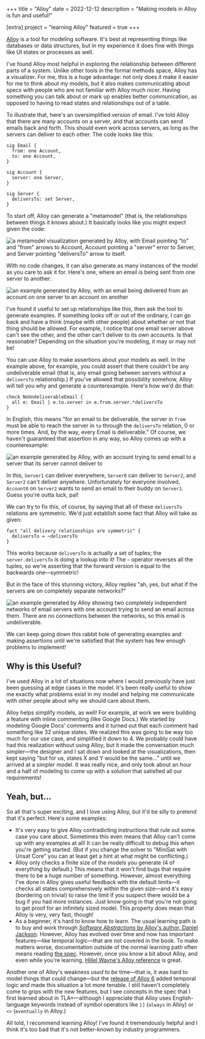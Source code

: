 +++
title = "Alloy"
date = 2022-12-12
description = "Making models in Alloy is fun and useful!"

[extra]
project = "learning Alloy"
featured = true
+++

[Alloy](http://alloytools.org/) is a tool for modeling software. It's best at representing things like databases or data structures, but in my experience it does fine with things like UI states or processes as well.

I've found Alloy most helpful in exploring the relationship between different parts of a system. Unlike other tools in the formal methods space, Alloy has a visualizer. For me, this is a huge advantage: not only does it make it easier for me to think about my models, but it also makes communicating about specs with people who are not familiar with Alloy much nicer. Having something you can talk about or mark up enables better communication, as opposed to having to read states and relationships out of a table.

To illustrate that, here's an oversimplified version of email. I've told Alloy that there are many accounts on a server, and that accounts can send emails back and forth. This should even work across servers, as long as the servers can deliver to each other. The code looks like this:

```alloy
sig Email {
  from: one Account,
  to: one Account,
}

sig Account {
  server: one Server,
}

sig Server {
  deliversTo: set Server,
}
```

To start off, Alloy can generate a "metamodel" (that is, the relationships between things it knows about.) It basically looks like you might expect given the code:

![a metamodel visualization generated by Alloy, with Email pointing "to" and "from" arrows to Account, Account pointing a "server" error to Server, and Server pointing "deliversTo" arrow to itself.](/images/email-metamodel.png)

With no code changes, it can also generate as many instances of the model as you care to ask it for. Here's one, where an email is being sent from one server to another:

![an example generated by Alloy, with an email being delivered from an account on one server to an account on another](/images/deliverable-email.png)

I've found it useful to set up relationships like this, then ask the tool to generate examples. If something looks off or out of the ordinary, I can go back and have a think (maybe with other people) about whether or not that thing should be allowed. For example, I notice that one email server above can't see the other, and the other can't deliver to its own accounts. Is that reasonable? Depending on the situation you're modeling, it may or may not be!

You can use Alloy to make assertions about your models as well. In the example above, for example, you could assert that there couldn't be any undeliverable email (that is, any email going between servers without a `deliversTo` relationship.) If you've allowed that possibility somehow, Alloy will tell you why and generate a counterexample. Here's how we'd do that:

```alloy
check NoUndeliverableEmail {
  all e: Email | e.to.server in e.from.server.*deliversTo
}
```

In English, this means "for an email to be deliverable, the server in `from` must be able to reach the server in `to` through the `deliversTo` relation, 0 or more times. And, by the way, every Email is deliverable." Of course, we haven't guaranteed that assertion in any way, so Alloy comes up with a counterexample:

![an example generated by Alloy, with an account trying to send email to a server that its server cannot deliver to](/images/undeliverable-email.png)

In this, `Server1` can deliver everywhere, `Server0` can deliver to `Server2`, and `Server2` can't deliver anywhere. Unfortunately for everyone involved, `Account0` on `Server2` wants to send an email to their buddy on `Server1`. Guess you're outta luck, pal!

We can try to fix this, of course, by saying that all of these `deliversTo` relations are symmetric. We'd just establish some fact that Alloy will take as given:

```alloy
fact "all delivery relationships are symmetric" {
  deliversTo = ~deliversTo
}
```

This works because `deliversTo` is actually a set of tuples; the `server.deliversTo` is doing a lookup into it! The `~` operator reverses all the tuples, so we're asserting that the forward version is equal to the backwards one—symmetric!

But in the face of this stunning victory, Alloy replies "ah, yes, but what if the servers are on completely separate networks?"

![an example generated by Alloy showing two completely independent networks of email servers with one account trying to send an email across them. There are no connections between the networks, so this email is undeliverable.](/images/separate-networks.png)

We can keep going down this rabbit hole of generating examples and making assertions until we're satisfied that the system has few enough problems to implement!

## Why is this Useful?

I've used Alloy in a lot of situations now where I would previously have just been guessing at edge cases in the model. It's been really useful to show me exactly what problems exist in my model and helping me communicate with other people about why we should care about them.

Alloy helps simplify models, as well! For example, at work we were building a feature with inline commenting (like Google Docs.) We started by modeling Google Docs' comments and it turned out that each comment had something like 32 unique states. We realized this was going to be way too much for our use case, and simplified it down to 4. We probably could have had this realization without using Alloy, but it made the conversation much simpler—the designer and I sat down and looked at the visualizations, then kept saying "but for us, states X and Y would be the same…" until we arrived at a simpler model. It was really nice, and only took about an hour and a half of modeling to come up with a solution that satisfied all our requirements!

## Yeah, but…

So all that's super exciting, and I love using Alloy, but it'd be silly to pretend that it's perfect. Here's some examples:

- It's very easy to give Alloy contradicting instructions that rule out some case you care about. Sometimes this even means that Alloy can't come up with any examples at all! It can be really difficult to debug this when you're getting started. (But if you change the solver to "MiniSat with Unsat Core" you can at least get a hint at what might be conflicting.)
- Alloy only checks a finite size of the models you generate (4 of everything by default.) This means that it won't find bugs that require there to be a huge number of something. However, almost everything I've done in Alloy gives useful feedback with the default limits—it checks all states comprehensively within the given size—and it's easy (bordering on trivial) to raise the limit if you suspect there would be a bug if you had more instances. Just know going in that you're not going to get proof for an infinitely sized model. This property does mean that Alloy is very, very fast, though!
- As a beginner, it's hard to know how to learn. The usual learning path is to buy and work through [*Software Abstractions* by Alloy's author, Daniel Jackson](http://alloytools.org/book.html). However, Alloy has evolved over time and now has important features—like temporal logic—that are not covered in the book. To make matters worse, documentation outside of the normal learning path often means reading [the spec](http://alloytools.org/spec.html). However, once you know a bit about Alloy, and even while you're learning, [Hillel Wayne's Alloy reference](https://alloy.readthedocs.io/en/latest/) is great.

Another one of Alloy's weakness *used to be* time—that is, it was hard to model things that could change—but the [release of Alloy 6](https://alloytools.org/alloy6.html) added temporal logic and made this situation a lot more tenable. I still haven't completely come to grips with the new features, but I see concepts in the spec that I first learned about in TLA+—although I appreciate that Alloy uses English-language keywords instead of symbol operators like `[]` (`always` in Alloy) or `<>` (`eventually` in Alloy.)

All told, I recommend learning Alloy! I've found it tremendously helpful and I think it's too bad that it's not better-known by industry programmers.
